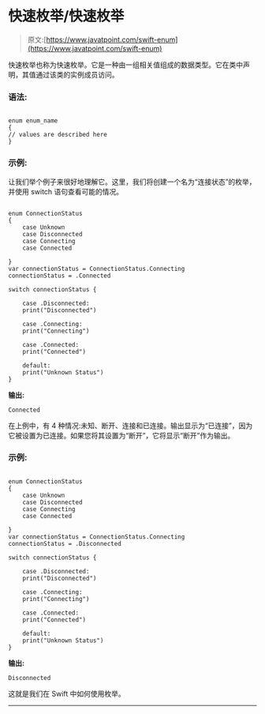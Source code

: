 # 快速枚举/快速枚举

> 原文:[https://www.javatpoint.com/swift-enum](https://www.javatpoint.com/swift-enum)

快速枚举也称为快速枚举。它是一种由一组相关值组成的数据类型。它在类中声明，其值通过该类的实例成员访问。

### 语法:

```

enum enum_name
{
// values are described here
}

```

### 示例:

让我们举个例子来很好地理解它。这里，我们将创建一个名为“连接状态”的枚举，并使用 switch 语句查看可能的情况。

```

enum ConnectionStatus
{
    case Unknown
    case Disconnected
    case Connecting
    case Connected

}
var connectionStatus = ConnectionStatus.Connecting
connectionStatus = .Connected

switch connectionStatus {

    case .Disconnected:
    print("Disconnected")

    case .Connecting:
    print("Connecting")

    case .Connected:
    print("Connected")

    default:
    print("Unknown Status")
}

```

**输出:**

```
Connected 

```

在上例中，有 4 种情况:未知、断开、连接和已连接。输出显示为“已连接”，因为它被设置为已连接。如果您将其设置为“断开”，它将显示“断开”作为输出。

### 示例:

```

enum ConnectionStatus
{
    case Unknown
    case Disconnected
    case Connecting
    case Connected

}
var connectionStatus = ConnectionStatus.Connecting
connectionStatus = .Disconnected

switch connectionStatus {

    case .Disconnected:
    print("Disconnected")

    case .Connecting:
    print("Connecting")

    case .Connected:
    print("Connected")

    default:
    print("Unknown Status")
}

```

**输出:**

```
Disconnected

```

这就是我们在 Swift 中如何使用枚举。

* * *